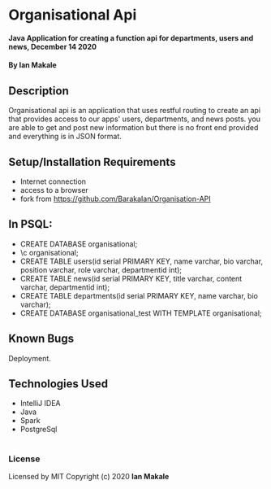 # Organisational Api
#### Java Application for creating a function api for departments, users and news, December 14 2020
#### By **Ian Makale**
## Description
Organisational api is an application that uses restful routing to create an api that provides access to our apps' users, departments, and news posts. you are able to get and post new information but there is no front end provided and everything is in JSON format.
## Setup/Installation Requirements
* Internet connection
* access to a browser
* fork from https://github.com/BarakaIan/Organisation-API
## In PSQL:
* CREATE DATABASE organisational;
* \c organisational;
* CREATE TABLE users(id serial PRIMARY KEY, name varchar, bio varchar, position varchar, role varchar, departmentid int);
* CREATE TABLE news(id serial PRIMARY KEY, title varchar, content varchar, departmentid int);
* CREATE TABLE departments(id serial PRIMARY KEY, name varchar, bio varchar);
* CREATE DATABASE organisational_test WITH TEMPLATE organisational;
## Known Bugs
Deployment.
## Technologies Used
* IntelliJ IDEA
* Java
* Spark
* PostgreSql
#
### License
Licensed by MIT
Copyright (c) 2020 **Ian Makale**